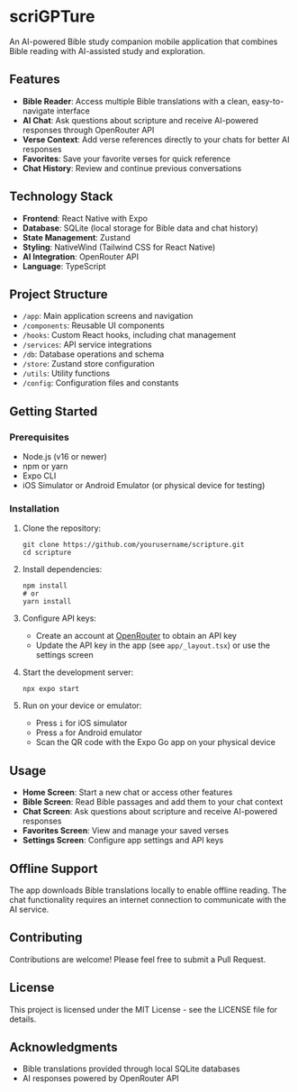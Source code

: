 # scriGPTure

An AI-powered Bible study companion mobile application that combines Bible reading with AI-assisted study and exploration.

## Features

- **Bible Reader**: Access multiple Bible translations with a clean, easy-to-navigate interface
- **AI Chat**: Ask questions about scripture and receive AI-powered responses through OpenRouter API
- **Verse Context**: Add verse references directly to your chats for better AI responses
- **Favorites**: Save your favorite verses for quick reference
- **Chat History**: Review and continue previous conversations

## Technology Stack

- **Frontend**: React Native with Expo
- **Database**: SQLite (local storage for Bible data and chat history)
- **State Management**: Zustand
- **Styling**: NativeWind (Tailwind CSS for React Native)
- **AI Integration**: OpenRouter API
- **Language**: TypeScript

## Project Structure

- `/app`: Main application screens and navigation
- `/components`: Reusable UI components
- `/hooks`: Custom React hooks, including chat management
- `/services`: API service integrations
- `/db`: Database operations and schema
- `/store`: Zustand store configuration
- `/utils`: Utility functions
- `/config`: Configuration files and constants

## Getting Started

### Prerequisites

- Node.js (v16 or newer)
- npm or yarn
- Expo CLI
- iOS Simulator or Android Emulator (or physical device for testing)

### Installation

1. Clone the repository:
   ```
   git clone https://github.com/yourusername/scripture.git
   cd scripture
   ```

2. Install dependencies:
   ```
   npm install
   # or
   yarn install
   ```

3. Configure API keys:
   - Create an account at [OpenRouter](https://openrouter.ai/) to obtain an API key
   - Update the API key in the app (see `app/_layout.tsx`) or use the settings screen

4. Start the development server:
   ```
   npx expo start
   ```

5. Run on your device or emulator:
   - Press `i` for iOS simulator
   - Press `a` for Android emulator
   - Scan the QR code with the Expo Go app on your physical device

## Usage

- **Home Screen**: Start a new chat or access other features
- **Bible Screen**: Read Bible passages and add them to your chat context
- **Chat Screen**: Ask questions about scripture and receive AI-powered responses
- **Favorites Screen**: View and manage your saved verses
- **Settings Screen**: Configure app settings and API keys

## Offline Support

The app downloads Bible translations locally to enable offline reading. The chat functionality requires an internet connection to communicate with the AI service.

## Contributing

Contributions are welcome! Please feel free to submit a Pull Request.

## License

This project is licensed under the MIT License - see the LICENSE file for details.

## Acknowledgments

- Bible translations provided through local SQLite databases
- AI responses powered by OpenRouter API 
